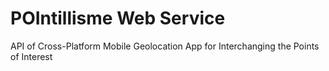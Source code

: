 # POIntillisme Web Service
API of Cross-Platform Mobile Geolocation App for Interchanging the Points of Interest
